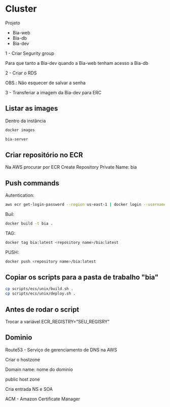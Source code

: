 # Cluster

Projeto

- Bia-web
- Bia-db
- Bia-dev

1 - Criar Segurity group

Para que tanto a Bia-dev quando a Bia-web tenham acesso a Bia-db

2 - Criar o RDS

OBS.: Não esquecer de salvar a senha

3 - Transferiar a imagem da Bia-dev para ERC

## Listar as images

Dentro da instância

```bash
docker images

bia-server
```

## Criar repositório no ECR

Na AWS procurar por ECR
Create Repository
Private
Name: bia

## Push commands

Autentication:

```bash
aws ecr get-login-password --region us-east-1 | docker login --username AWS --passwprd=stdin <repository name>
```

Buil:

```bash
docker build -t bia .
```

TAG:

```bash
docker tag bia:latest <repository name>/bia:latest
```

PUSH:

```bash
docker push <repository name>/bia:latest
```

## Copiar os scripts para a pasta de trabalho "bia"

```bash 
cp scripts/ecs/unix/build.sh .
cp scripts/ecs/unix/deploy.sh .
```

## Antes de rodar o script

Trocar a variável ECR_REGISTRY="SEU_REGISRY"




## Dominio

Route53 - Serviço de gerenciamento de DNS na AWS

Criar o hostzone

Domain name: nome do dominio

public host zone

Cria entrada NS e SOA



ACM - Amazon Certificate Manager